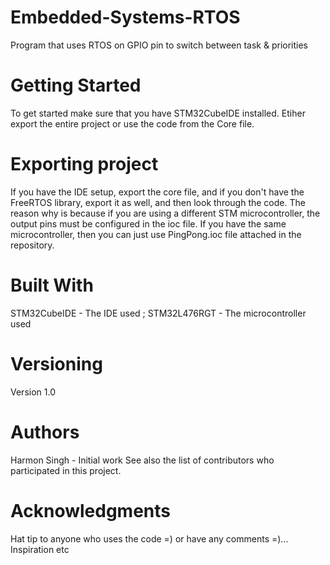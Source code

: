 # Embedded-Systems-RTOS
Program that uses RTOS on GPIO pin to switch between task & priorities

# Getting Started
To get started make sure that you have STM32CubeIDE installed. Etiher export the entire project or use the code from the Core file. 

# Exporting project
If you have the IDE setup, export the core file, and if you don't have the FreeRTOS library, export it as well, and then look through the code. The reason why is because if you are using a different STM microcontroller, the output pins must be configured in the ioc file. If you have the same microcontroller, then you can just use PingPong.ioc file attached in the repository.

# Built With
STM32CubeIDE - The IDE used ; STM32L476RGT - The microcontroller used

# Versioning
Version 1.0

# Authors
Harmon Singh - Initial work See also the list of contributors who participated in this project.

# Acknowledgments
Hat tip to anyone who uses the code =) or have any comments =)... Inspiration etc
